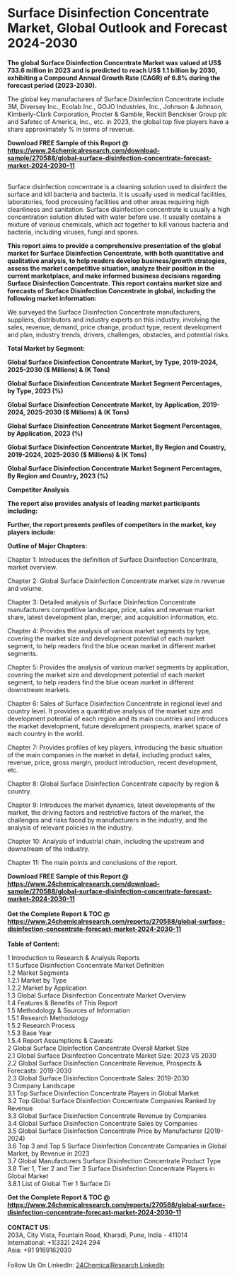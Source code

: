 <h1>Surface Disinfection Concentrate Market, Global Outlook and Forecast 2024-2030</h1><p><strong>The global Surface Disinfection Concentrate Market was valued at US$ 733.6 million in 2023 and is predicted to reach US$ 1.1 billion by 2030, exhibiting a Compound Annual Growth Rate (CAGR) of 6.8% during the forecast period (2023-2030).</strong></p><p>
</p><p>The global key manufacturers of Surface Disinfection Concentrate include 3M, Diversey Inc., Ecolab Inc., GOJO Industries, Inc., Johnson &amp; Johnson, Kimberly-Clark Corporation, Procter &amp; Gamble, Reckitt Benckiser Group plc and Safetec of America, Inc., etc. in 2023, the global top five players have a share approximately % in terms of revenue.</p><div><b>Download FREE Sample of this Report @ 
            <a href="https://www.24chemicalresearch.com/download-sample/270588/global-surface-disinfection-concentrate-forecast-market-2024-2030-11">
            https://www.24chemicalresearch.com/download-sample/270588/global-surface-disinfection-concentrate-forecast-market-2024-2030-11</a></b></div><br><p>
Surface disinfection concentrate is a cleaning solution used to disinfect the surface and kill bacteria and bacteria. It is usually used in medical facilities, laboratories, food processing facilities and other areas requiring high cleanliness and sanitation. Surface disinfection concentrate is usually a high concentration solution diluted with water before use. It usually contains a mixture of various chemicals, which act together to kill various bacteria and bacteria, including viruses, fungi and spores.</p><p>
<strong>This report aims to provide a comprehensive presentation of the global market for Surface Disinfection Concentrate, with both quantitative and qualitative analysis, to help readers develop business/growth strategies, assess the market competitive situation, analyze their position in the current marketplace, and make informed business decisions regarding Surface Disinfection Concentrate. This report contains market size and forecasts of Surface Disinfection Concentrate in global, including the following market information:</strong></p><p>
</p><p>
</p><p>We surveyed the Surface Disinfection Concentrate manufacturers, suppliers, distributors and industry experts on this industry, involving the sales, revenue, demand, price change, product type, recent development and plan, industry trends, drivers, challenges, obstacles, and potential risks.</p><p>
<strong>Total Market by Segment:</strong></p><p>
<strong>Global Surface Disinfection Concentrate Market, by Type, 2019-2024, 2025-2030 ($ Millions) &amp; (K Tons)</strong></p><p>
<strong>Global Surface Disinfection Concentrate Market Segment Percentages, by Type, 2023 (%)</strong></p><p>
</p><p>
<strong>Global Surface Disinfection Concentrate Market, by Application, 2019-2024, 2025-2030 ($ Millions) &amp; (K Tons)</strong></p><p>
<strong>Global Surface Disinfection Concentrate Market Segment Percentages, by Application, 2023 (%)</strong></p><p>
</p><p>
<strong>Global Surface Disinfection Concentrate Market, By Region and Country, 2019-2024, 2025-2030 ($ Millions) &amp; (K Tons)</strong></p><p>
<strong>Global Surface Disinfection Concentrate Market Segment Percentages, By Region and Country, 2023 (%)</strong></p><p>
</p><p>
<strong>Competitor Analysis</strong></p><p>
<strong>The report also provides analysis of leading market participants including:</strong></p><p>
</p><p>
<strong>Further, the report presents profiles of competitors in the market, key players include:</strong></p><p>
</p><p>
<strong>Outline of Major Chapters:</strong></p><p>
</p><p>Chapter 1: Introduces the definition of Surface Disinfection Concentrate, market overview.</p><p>
Chapter 2: Global Surface Disinfection Concentrate market size in revenue and volume.</p><p>
Chapter 3: Detailed analysis of Surface Disinfection Concentrate manufacturers competitive landscape, price, sales and revenue market share, latest development plan, merger, and acquisition information, etc.</p><p>
Chapter 4: Provides the analysis of various market segments by type, covering the market size and development potential of each market segment, to help readers find the blue ocean market in different market segments.</p><p>
Chapter 5: Provides the analysis of various market segments by application, covering the market size and development potential of each market segment, to help readers find the blue ocean market in different downstream markets.</p><p>
Chapter 6: Sales of Surface Disinfection Concentrate in regional level and country level. It provides a quantitative analysis of the market size and development potential of each region and its main countries and introduces the market development, future development prospects, market space of each country in the world.</p><p>
Chapter 7: Provides profiles of key players, introducing the basic situation of the main companies in the market in detail, including product sales, revenue, price, gross margin, product introduction, recent development, etc.</p><p>
Chapter 8: Global Surface Disinfection Concentrate capacity by region &amp; country.</p><p>
Chapter 9: Introduces the market dynamics, latest developments of the market, the driving factors and restrictive factors of the market, the challenges and risks faced by manufacturers in the industry, and the analysis of relevant policies in the industry.</p><p>
Chapter 10: Analysis of industrial chain, including the upstream and downstream of the industry.</p><p>
Chapter 11: The main points and conclusions of the report.</p><div><b>Download FREE Sample of this Report @ 
            <a href="https://www.24chemicalresearch.com/download-sample/270588/global-surface-disinfection-concentrate-forecast-market-2024-2030-11">
            https://www.24chemicalresearch.com/download-sample/270588/global-surface-disinfection-concentrate-forecast-market-2024-2030-11</a></b></div><br><div><b>Get the Complete Report & TOC @ 
            <a href="https://www.24chemicalresearch.com/reports/270588/global-surface-disinfection-concentrate-forecast-market-2024-2030-11">
            https://www.24chemicalresearch.com/reports/270588/global-surface-disinfection-concentrate-forecast-market-2024-2030-11</a></b></div><br>
            <b>Table of Content:</b><p>1 Introduction to Research & Analysis Reports<br />
    1.1 Surface Disinfection Concentrate Market Definition<br />
    1.2 Market Segments<br />
        1.2.1 Market by Type<br />
        1.2.2 Market by Application<br />
    1.3 Global Surface Disinfection Concentrate Market Overview<br />
    1.4 Features & Benefits of This Report<br />
    1.5 Methodology & Sources of Information<br />
        1.5.1 Research Methodology<br />
        1.5.2 Research Process<br />
        1.5.3 Base Year<br />
        1.5.4 Report Assumptions & Caveats<br />
2 Global Surface Disinfection Concentrate Overall Market Size<br />
    2.1 Global Surface Disinfection Concentrate Market Size: 2023 VS 2030<br />
    2.2 Global Surface Disinfection Concentrate Revenue, Prospects & Forecasts: 2019-2030<br />
    2.3 Global Surface Disinfection Concentrate Sales: 2019-2030<br />
3 Company Landscape<br />
    3.1 Top Surface Disinfection Concentrate Players in Global Market<br />
    3.2 Top Global Surface Disinfection Concentrate Companies Ranked by Revenue<br />
    3.3 Global Surface Disinfection Concentrate Revenue by Companies<br />
    3.4 Global Surface Disinfection Concentrate Sales by Companies<br />
    3.5 Global Surface Disinfection Concentrate Price by Manufacturer (2019-2024)<br />
    3.6 Top 3 and Top 5 Surface Disinfection Concentrate Companies in Global Market, by Revenue in 2023<br />
    3.7 Global Manufacturers Surface Disinfection Concentrate Product Type<br />
    3.8 Tier 1, Tier 2 and Tier 3 Surface Disinfection Concentrate Players in Global Market<br />
        3.8.1 List of Global Tier 1 Surface Di</p><div><b>Get the Complete Report & TOC @ 
            <a href="https://www.24chemicalresearch.com/reports/270588/global-surface-disinfection-concentrate-forecast-market-2024-2030-11">
            https://www.24chemicalresearch.com/reports/270588/global-surface-disinfection-concentrate-forecast-market-2024-2030-11</a></b></div><br><b>CONTACT US:</b><br>
            203A, City Vista, Fountain Road, Kharadi, Pune, India - 411014<br>
            International: +1(332) 2424 294<br>
            Asia: +91 9169162030 <br><br>
            Follow Us On LinkedIn: <a href="https://www.linkedin.com/company/24chemicalresearch/">24ChemicalResearch LinkedIn</a>